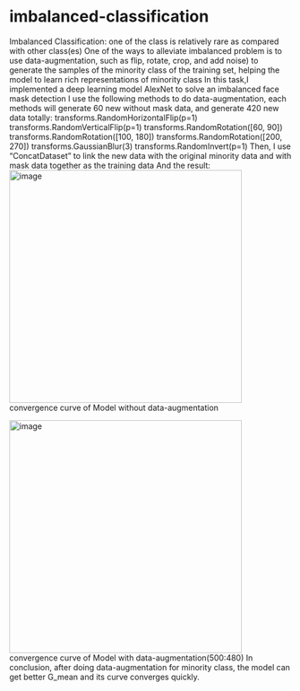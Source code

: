 # imbalanced-classification
Imbalanced Classification: one of the class is relatively rare as compared with other class(es)
One of the ways to alleviate imbalanced problem is to use data-augmentation, such as flip, rotate, crop, 
and add noise) to generate the samples of the minority class of the training set, helping the model to learn 
rich representations of minority class
In this task,I implemented a deep learning model AlexNet to solve an imbalanced face mask detection
I use the following methods to do data-augmentation, each methods will generate 60 new without mask data, and generate 420 new data totally:
transforms.RandomHorizontalFlip(p=1)
transforms.RandomVerticalFlip(p=1)
transforms.RandomRotation([60, 90])
transforms.RandomRotation([100, 180])
transforms.RandomRotation([200, 270])
transforms.GaussianBlur(3)
transforms.RandomInvert(p=1)
Then, I use “ConcatDataset” to link the new data with the original minority data and with mask data together as the training data
And the result:
<img width="415" alt="image" src="https://user-images.githubusercontent.com/121480302/209661010-30029385-38fb-4cf6-b2a1-1a49f8952fae.png">
convergence curve of Model without data-augmentation

<img width="415" alt="image" src="https://user-images.githubusercontent.com/121480302/209660899-b0f43a36-d88d-4561-8b8a-d0a4073462a1.png">
convergence curve of Model with data-augmentation(500:480)
In conclusion, after doing data-augmentation for minority class, the model can get better G_mean and its curve converges quickly.

